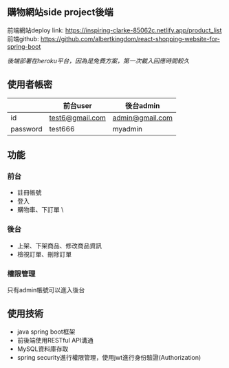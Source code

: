 ## 購物網站side project後端
前端網站deploy link: https://inspiring-clarke-85062c.netlify.app/product_list \
前端github: https://github.com/albertkingdom/react-shopping-website-for-spring-boot 

*後端部署在heroku平台，因為是免費方案，第一次載入回應時間較久*

## 使用者帳密
|  | 前台user| 後台admin |
| -------- | -------- | -------- |
| id | test6@gmail.com | admin@gmail.com |
| password | test666  | myadmin   |


## 功能
### 前台
- 註冊帳號
- 登入
- 購物車、下訂單 \
### 後台
- 上架、下架商品、修改商品資訊
- 檢視訂單、刪除訂單

### 權限管理
只有admin帳號可以進入後台

## 使用技術
- java spring boot框架
- 前後端使用RESTful API溝通
- MySQL資料庫存取
- spring security進行權限管理，使用jwt進行身份驗證(Authorization)
